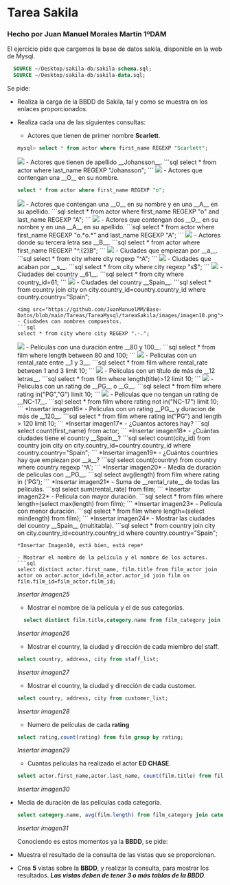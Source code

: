 # Tarea Sakila  

### Hecho por Juan Manuel Morales Martín 1ºDAM  

El ejercicio pide que cargemos la base de datos sakila, disponible en la web de Mysql.

```sql
  SOURCE ~/Desktop/sakila-db/sakila-schema.sql;
  SOURCE ~/Desktop/sakila-db/sakila-data.sql;
```


Se pide:
- Realiza la carga de la BBDD de Sakila, tal y como se muestra en los enlaces proporcionados.
- Realiza cada una de las siguientes consultas:
    - Actores que tienen de primer nombre __Scarlett__.
    ```sql
    mysql> select * from actor where first_name REGEXP "Scarlett";   
    ```
    <img src="https://github.com/JuanManuelMM/Base-Datos/blob/main/Tareas/TareaMysql/tareaSakila/images/imagen1.png">
    - Actores que tienen de apellido __Johansson__.
    ```sql
    select * from actor where last_name REGEXP "Johansson";
    ```
    <img src="https://github.com/JuanManuelMM/Base-Datos/blob/main/Tareas/TareaMysql/tareaSakila/images/imagen2.png">
    - Actores que contengan una __O__ en su nombre.
    
    ```sql
    select * from actor where first_name REGEXP "o";
    ```
    <img src="https://github.com/JuanManuelMM/Base-Datos/blob/main/Tareas/TareaMysql/tareaSakila/images/imagen3.png">
    - Actores que contengan una __O__ en su nombre y en una __A__ en su apellido.
    ```sql
    select * from actor where first_name REGEXP "o" and last_name REGEXP "A";
     ```
     <img src="https://github.com/JuanManuelMM/Base-Datos/blob/main/Tareas/TareaMysql/tareaSakila/images/imagen4.png">
    - Actores que contengan dos __O__ en su nombre y en una __A__ en su apellido.
    ```sql
    select * from actor where first_name REGEXP "o.*o.*" and last_name REGEXP "A";
    ```
    <img src="https://github.com/JuanManuelMM/Base-Datos/blob/main/Tareas/TareaMysql/tareaSakila/images/imagen5.png">
    - Actores donde su tercera letra sea __B__.
    ```sql
    select * from actor where first_name REGEXP "^.{2}B";
    ```
    <img src="https://github.com/JuanManuelMM/Base-Datos/blob/main/Tareas/TareaMysql/tareaSakila/images/imagen6.png">
    - Ciudades que empiezan por __a__.
    ```sql
    select * from city where city regexp "^A";
    ```
    <img src="https://github.com/JuanManuelMM/Base-Datos/blob/main/Tareas/TareaMysql/tareaSakila/images/imagen7.png">
    - Ciudades que acaban por __s__.
    ```sql
    select * from city where city regexp "s$";
    ```
     <img src="https://github.com/JuanManuelMM/Base-Datos/blob/main/Tareas/TareaMysql/tareaSakila/images/imagen8.png">
    - Ciudades del country __61__.
    ```sql
      select * from city where country_id=61;
    ```
    <img src="https://github.com/JuanManuelMM/Base-Datos/blob/main/Tareas/TareaMysql/tareaSakila/images/imagen9.png">
    - Ciudades del country __Spain__.
    ```sql
    select * from country join city on city.country_id=country.country_id where country.country="Spain";
    
    ```
    <img src="https://github.com/JuanManuelMM/Base-Datos/blob/main/Tareas/TareaMysql/tareaSakila/images/imagen10.png">
    - Ciudades con nombres compuestos.
    ```sql
    select * from city where city REGEXP ".-.";
    ```
    <img src="https://github.com/JuanManuelMM/Base-Datos/blob/main/Tareas/TareaMysql/tareaSakila/images/imagen11.png">
    - Películas con una duración entre __80 y 100__.
    ```sql
    select * from film where length between 80 and 100;
    ```
    <img src="https://github.com/JuanManuelMM/Base-Datos/blob/main/Tareas/TareaMysql/tareaSakila/images/imagen12.png">
    - Peliculas con un rental_rate entre __1 y 3__.
    ```sql
    select * from film where rental_rate between 1 and 3 limit 10;
    ```
    <img src="https://github.com/JuanManuelMM/Base-Datos/blob/main/Tareas/TareaMysql/tareaSakila/images/imagen13.png">
    - Películas con un título de más de __12 letras__.
    ```sql
    select * from film where length(title)>12 limit 10;
    ```
    <img src="https://github.com/JuanManuelMM/Base-Datos/blob/main/Tareas/TareaMysql/tareaSakila/images/imagen15.png">
    - Peliculas con un rating de __PG__ o __G__.
    ```sql
    select * from film where rating in("PG","G") limit 10;
    ```
    <img src="https://github.com/JuanManuelMM/Base-Datos/blob/main/Tareas/TareaMysql/tareaSakila/images/imagen14.png">
    - Peliculas que no tengan un rating de __NC-17__.
    ```sql
      select * from film where rating not in("NC-17") limit 10;
    ```
    *Insertar imagen16*
    - Peliculas con un rating __PG__ y duracion de más de __120__.
    ```sql
    select * from film where rating in("PG") and length > 120 limit 10;
    ```
    *Insertar imagen17*
    - ¿Cuantos actores hay?
    ```sql
     select count(first_name) from actor;
    ```
    *Insertar imagen18*
    - ¿Cuántas ciudades tiene el country __Spain__?
    ```sql
    select count(city_id) from country join city 
      on city.country_id=country.country_id 
      where country.country="Spain";
    ```
    *Insertar imagen19*
    - ¿Cuántos countries hay que empiezan por __a__?
    ```sql
    select count(country) from country where country regexp '^A';
    ```
    *Insertar imagen20*
    - Media de duración de peliculas con __PG__.
    ```sql
    select avg(length) from film where rating in ('PG');
    ```
    *Insertar imagen21*
    - Suma de __rental_rate__ de todas las peliculas.
    ```sql
    select sum(rental_rate) from film;
    ```
    *Insertar imagen22*
    - Pelicula con mayor duración.
    ```sql
    select * from film where length=(select max(length) from film);
    ```
    *Insertar imagen23*
    - Película con menor duración.
    ```sql
    select * from film where length=(select min(length) from film);
    ```
    *Insertar imagen24*
    - Mostrar las ciudades del country __Spain__ (multitabla).
    ```sql
    select * from country join city on city.country_id=country.country_id where country.country="Spain";
    
    ```
    *Insertar Imagen10, está bien, está repe*
    
    - Mostrar el nombre de la película y el nombre de los actores.
    ```sql
    select distinct actor.first_name, film.title from film_actor join actor on actor.actor_id=film_actor.actor_id join film on film.film_id=film_actor.film_id;
    ```
    *Insertar Imagen25*
    - Mostrar el nombre de la película y el de sus categorías.
    ```sql
      select distinct film.title,category.name from film_category join category on category.category_id=film_category.category_id join film on film.film_id=film_category.film_id;
    ```
    *Insertar imagen26*
    - Mostrar el country, la ciudad y dirección de cada miembro del staff.
    ```sql
    select country, address, city from staff_list;
    ```
    *Insertar imagen27*
    - Mostrar el country, la ciudad y dirección de cada customer.
    ```sql
    select country, address, city from customer_list;
    ```
    *Insertar imagen28*
    - Numero de películas de cada __rating__
    ```sql
    select rating,count(rating) from film group by rating;
    ```
    *Insertar imagen29*
    - Cuantas películas ha realizado el actor __ED CHASE__.
    ```sql
    select actor.first_name,actor.last_name, count(film.title) from film_actor join actor on actor.actor_id=film_actor.actor_id join film on film.film_id=film_actor.film_id where actor.first_name='ED' and actor.last_name='CHASE';
    
    ```
    *Insertar imagen30*
  
- Media de duración de las películas cada categoría.
    ```sql
    select category.name, avg(film.length) from film_category join category on category.category_id=film_category.category_id join film on film.film_id=film_category.film_id group by category.category_id;
    ```
    *Insertar imagen31*
    
    Conociendo es estos momentos ya la __BBDD__, se pide:
- Muestra el resultado de la consulta de las vistas que se proporcionan.
- Crea __5__ vistas sobre la __BBDD__, y realizar la consulta, para mostrar los resultados. ___Las vistas deben de tener 3 o más tablas de la BBDD___.
    
    
